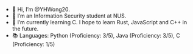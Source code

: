 - 👋 Hi, I’m @YHWong20.
- 👀 I’m an Information Security student at NUS.
- 🌱 I’m currently learning C. I hope to learn Rust, JavaScript and C++ in the future.
- 📚 Languages: Python (Proficiency: 3/5), Java (Proficiency: 3/5), C (Proficiency: 1/5)

<!---
YHWong20/YHWong20 is a ✨ special ✨ repository because its `README.md` (this file) appears on your GitHub profile.
You can click the Preview link to take a look at your changes.
--->
